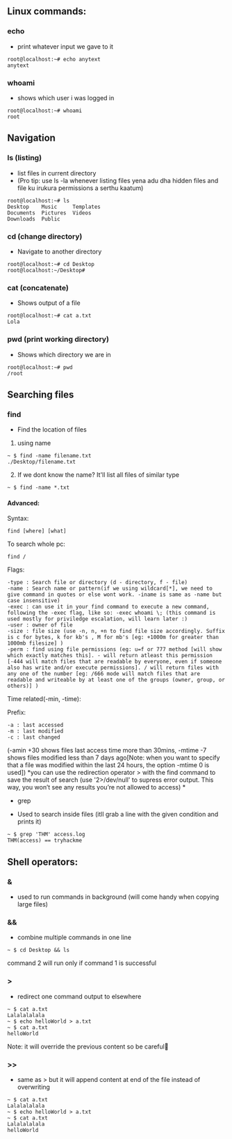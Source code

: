 ## Linux commands:


### echo 
- print whatever input we gave to it
```
root@localhost:~# echo anytext
anytext
```

### whoami
- shows which user i was logged in
```
root@localhost:~# whoami
root
```

## Navigation

### ls (listing)
- list files in current directory
- (Pro tip: use ls -la whenever listing files yena adu dha hidden files and file ku irukura permissions a serthu kaatum)
```
root@localhost:~# ls
Desktop    Music     Templates
Documents  Pictures  Videos
Downloads  Public 
```

### cd (change directory)
 - Navigate to another directory
```
root@localhost:~# cd Desktop
root@localhost:~/Desktop#
```

### cat (concatenate)
 - Shows output of a file
```
root@localhost:~# cat a.txt
Lola
```

### pwd (print working directory)
 - Shows which directory we are in
```
root@localhost:~# pwd
/root
```


## Searching files

### find
 - Find the location of files
1. using name
```
~ $ find -name filename.txt
./Desktop/filename.txt
```
2. If we dont know the name? It'll list all files of similar type
```
~ $ find -name *.txt
```

#### Advanced:
Syntax: 
```
find [where] [what]
```
To search whole pc: 
```
find /
```

Flags:
```
-type : Search file or directory (d - directory, f - file)
-name : Search name or pattern(if we using wildcard[*], we need to give command in quotes or else wont work. -iname is same as -name but case insensitive)
-exec : can use it in your find command to execute a new command, following the -exec flag, like so: -exec whoami \; (this command is used mostly for priviledge escalation, will learn later :)
-user : owner of file
-size : file size (use -n, n, +n to find file size accordingly. Suffix is c for bytes, k for kb's , M for mb's [eg: +1000m for greater than 1000mb filesize] )
-perm : find using file permissions (eg: u=f or 777 method [will show which exactly matches this]. - will return atleast this permission [-444 will match files that are readable by everyone, even if someone also has write and/or execute permissions]. / will return files with any one of the number [eg: /666 mode will match files that are readable and writeable by at least one of the groups (owner, group, or others)] )
```

Time related(-min, -time):

Prefix:
```
-a : last accessed
-m : last modified
-c : last changed
```
(-amin +30 shows files last access time more than 30mins, -mtime -7 shows files modified less than 7 days ago[Note: when you want to specify that a file was modified within the last 24 hours, the option -mtime 0 is used])
*you can use the redirection operator > with the find command to save the result of search (use '2>/dev/null' to supress error output. This way, you won’t see any results you’re not allowed to access)
*

* grep
 - Used to search inside files (itll grab a line with the given condition and prints it)
```
~ $ grep 'THM' access.log
THM(access) == tryhackme
```

## Shell operators:

### & 
- used to run commands in background (will come handy when copying large files)

### &&
 - combine multiple commands in one line
```
~ $ cd Desktop && ls
```
command 2 will run only if command 1 is successful

### >
 - redirect one command output to elsewhere
```
~ $ cat a.txt
Lalalalalala
~ $ echo helloWorld > a.txt
~ $ cat a.txt
helloWorld
```
Note: it will override the previous content so be careful🥲

### >>
 - same as > but it will append content at end of the file instead of overwriting
```
~ $ cat a.txt
Lalalalalala
~ $ echo helloWorld > a.txt
~ $ cat a.txt
Lalalalalala
helloWorld
```
